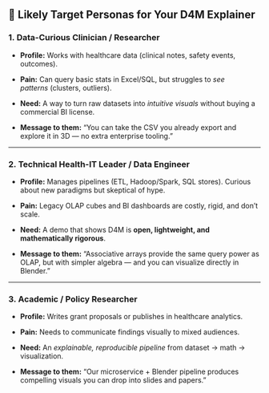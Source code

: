 ## 🎯 Likely Target Personas for Your D4M Explainer

### 1. **Data-Curious Clinician / Researcher**

- **Profile:** Works with healthcare data (clinical notes, safety events, outcomes).
    
- **Pain:** Can query basic stats in Excel/SQL, but struggles to _see patterns_ (clusters, outliers).
    
- **Need:** A way to turn raw datasets into _intuitive visuals_ without buying a commercial BI license.
    
- **Message to them:** “You can take the CSV you already export and explore it in 3D — no extra enterprise tooling.”
    

---

### 2. **Technical Health-IT Leader / Data Engineer**

- **Profile:** Manages pipelines (ETL, Hadoop/Spark, SQL stores). Curious about new paradigms but skeptical of hype.
    
- **Pain:** Legacy OLAP cubes and BI dashboards are costly, rigid, and don’t scale.
    
- **Need:** A demo that shows D4M is **open, lightweight, and mathematically rigorous**.
    
- **Message to them:** “Associative arrays provide the same query power as OLAP, but with simpler algebra — and you can visualize directly in Blender.”
    

---

### 3. **Academic / Policy Researcher**

- **Profile:** Writes grant proposals or publishes in healthcare analytics.
    
- **Pain:** Needs to communicate findings visually to mixed audiences.
    
- **Need:** An _explainable, reproducible pipeline_ from dataset → math → visualization.
    
- **Message to them:** “Our microservice + Blender pipeline produces compelling visuals you can drop into slides and papers.”
